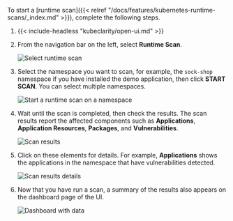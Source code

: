 ---
---
To start a [runtime scan]({{< relref "/docs/features/kubernetes-runtime-scans/_index.md" >}}), complete the following steps.

1. {{< include-headless "kubeclarity/open-ui.md" >}}
1. From the navigation bar on the left, select **Runtime Scan**.

    ![Select runtime scan](/docs/kubeclarity/getting-started/first-tasks-ui/run-time-scan.png)

1. Select the namespace you want to scan, for example, the `sock-shop` namespace if you have installed the demo application, then click **START SCAN**. You can select multiple namespaces.

    ![Start a runtime scan on a namespace](/docs/kubeclarity/getting-started/first-tasks-ui/start-run-time-scan.png)

1. Wait until the scan is completed, then check the results. The scan results report the affected components such as **Applications**, **Application Resources**, **Packages**, and **Vulnerabilities**.

    ![Scan results](/docs/kubeclarity/getting-started/first-tasks-ui/run-time-scan-results.png)

1. Click on these elements for details. For example, **Applications** shows the applications in the namespace that have vulnerabilities detected.

    ![Scan results details](/docs/kubeclarity/getting-started/first-tasks-ui/run-time-scan-results-details.png)

1. Now that you have run a scan, a summary of the results also appears on the dashboard page of the UI.

    ![Dashboard with data](/docs/kubeclarity/getting-started/first-tasks-ui/dashboard-with-data.png)

